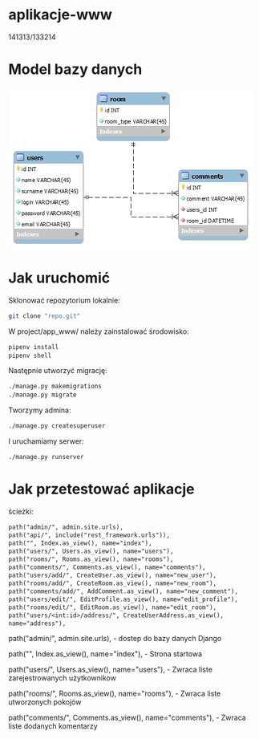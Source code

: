 # aplikacje-www
141313/133214

# Model bazy danych
![db_schema](db_schema.png)

# Jak uruchomić
Sklonować repozytorium lokalnie:
```bash
git clone "repo.git"
```
W project/app_www/ należy zainstalować środowisko:
```bash
pipenv install
pipenv shell
```
Następnie utworzyć migrację:
```bash
./manage.py makemigrations
./manage.py migrate
```
Tworzymy admina:
```bash
./manage.py createsuperuser
```
I uruchamiamy serwer:
```bash
./manage.py runserver
```

# Jak przetestować aplikacje
ścieżki:

    path("admin/", admin.site.urls),
    path("api/", include("rest_framework.urls")),
    path("", Index.as_view(), name="index"),
    path("users/", Users.as_view(), name="users"),
    path("rooms/", Rooms.as_view(), name="rooms"),
    path("comments/", Comments.as_view(), name="comments"),
    path("users/add/", CreateUser.as_view(), name="new_user"),
    path("rooms/add/", CreateRoom.as_view(), name="new_room"),
    path("comments/add/", AddComment.as_view(), name="new_comment"),
    path("users/edit/", EditProfile.as_view(), name="edit_profile"),
    path("rooms/edit/", EditRoom.as_view(), name="edit_room"),
    path("users/<int:id>/address/", CreateUserAddress.as_view(), name="address"),

path("admin/", admin.site.urls), - dostep do bazy danych Django

path("", Index.as_view(), name="index"),  - Strona startowa

path("users/", Users.as_view(), name="users"),  - Zwraca liste zarejestrowanych użytkownikow

path("rooms/", Rooms.as_view(), name="rooms"),  - Zwraca liste utworzonych pokojów
    
path("comments/", Comments.as_view(), name="comments"),   - Zwraca liste dodanych komentarzy



